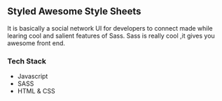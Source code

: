 ## Styled Awesome Style Sheets

It is basically a social network UI for developers to connect made while learing cool and salient features of Sass.
Sass is really cool ,it gives you awesome front end.

### Tech Stack

- Javascript
- SASS
- HTML & CSS

